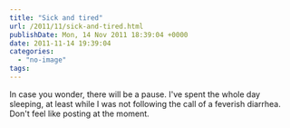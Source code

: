 ```yaml
---
title: "Sick and tired"
url: /2011/11/sick-and-tired.html
publishDate: Mon, 14 Nov 2011 18:39:04 +0000
date: 2011-11-14 19:39:04
categories: 
  - "no-image"
tags: 
---
```

<p>In case you wonder, there will be a pause. I've spent the whole day sleeping, at least while I was not following the call of a feverish diarrhea. Don't feel like posting at the moment.</p>

